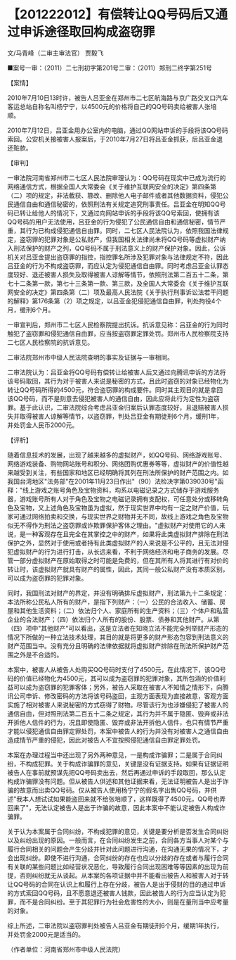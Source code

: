# 【201222012】有偿转让QQ号码后又通过申诉途径取回构成盗窃罪

文/马青峰（二审主审法官） 贾毅飞

■案号一审：（2011）二七刑初字第201号二审：（2011）郑刑二终字第251号

【案情】

2010年7月10日13时许，被告人吕亚金在郑州市二七区航海路与京广路交叉口汽车客运总站自称名叫杨宁宁，以4500元的价格将自己的QQ号码卖给被害人张培顺。

2010年7月12日，吕亚金用办公室内的电脑，通过QQ网站申诉的手段将该QQ号码索回。公安机关接被害人报案后，于2010年7月27日将吕亚金抓获，后吕亚金退还赃款。

【审判】

一审法院河南省郑州市二七区人民法院审理认为：QQ号码在现实中已成为流行的网络通信方式，根据全国人大常委会《关于维护互联网安全的决定》第四条第（二）项的规定，非法截获、篡改、删除他人电子邮件或者其他数据资料，侵犯公民通信自由和通信秘密的，依照刑法有关规定追究刑事责任。吕亚金在明知QQ号码已转让给他人的情况下，又通过向网站申诉的手段将该QQ号索回，使拥有该QQ号码的用户无法使用，吕亚金的行为侵犯了公民通信自由和通信秘密，情节严重，其行为已构成侵犯通信自由罪。同时，二七区人民法院认为，依照我国法律规定，盗窃罪的犯罪对象是公私财产，但我国相关法律尚未将QQ号码等虚拟财产纳入刑法保护的财产之列，QQ号码不属于刑法意义上的财产保护对象。因此，公诉机关对吕亚金提出盗窃罪的指控，指控罪名所涉及犯罪对象与法律规定不符，因此吕亚金的行为不构成盗窃罪，而应认定为侵犯通信自由罪。同时考虑吕亚金认罪态度较好、退还被害人损失及取得被害人谅解等情节，依照刑法第二百五十二条，第七十二条第一款，第七十三条第一款、第三款，及全国人大常委会《关于维护互联网安全的决定》第四条第（二）项及最高人民法院《关于执行刑事诉讼法若干问题的解释》第176条第（2）项之规定，以吕亚金犯侵犯通信自由罪，判处拘役4个月，缓刑6个月。

一审宣判后，郑州市二七区人民检察院提出抗诉。抗诉意见称：吕亚金的行为同时触犯了盗窃罪和侵犯通信自由罪，应当按盗窃罪定罪处罚。郑州市人民检察院支持二七区人民检察院的抗诉意见。

二审法院郑州市中级人民法院查明的事实及证据与一审相同。

二审法院认为：吕亚金将QQ号码有偿转让给被害人后又通过向腾讯申诉的方法将该号码取回，其行为对于被害人来说是秘密的方式，且此时盗窃的对象已经物化为转让QQ号码所得的4500元，符合盗窃罪的构成要件。同时其主观目的就是拿回该QQ号码，而不是刻意去侵犯被害人的通信自由，因此应将此行为定性为盗窃罪。基于此认识，二审法院综合考虑吕亚金归案后认罪态度较好，且退赔被害人损失并取得被害人谅解等情节，以盗窃罪，判处吕亚金有期徒刑6个月，缓刑1年，并处罚金人民币2000元。

【评析】

随着信息技术的发展，出现了越来越多的虚拟财产，如QQ号码、网络游戏账号、网络游戏装备、购物网站账号和积分、网络团购优惠券等等，虚拟财产的价值性越来越受到关注，有些国家和地区已经明确将其列在刑法所保护的财产范围之内。如我国台湾地区"法务部"在2001年11月23日作出"（90）法检决字第039030号"函释："线上游戏之账号角色及宝物资料，均系以电磁记录之方式储存于游戏服务器，游戏账号所有人对于角色及宝物之电磁记录拥有支配权，可任意处分或移转角色及宝物，又上述角色及宝物虽为虚拟，然于现实世界中均有一定之财产价值，玩家可通过网络拍卖和交换，与现实世界之财物并无不同，故线上游戏之角色及宝物似无不得作为刑法之盗窃罪或诈欺罪保护客体之理由。"虚拟财产对使用它的人来说，是一种客观存在且完全在其掌控之中的财产，如果将此类虚拟财产排除在刑法保护之外，显然对于使用或者持有此类虚拟财产的人来说是不公平的，且无法对侵犯虚拟财产的行为进行打击，从长远来看，不利于网络经济和电子商务的发展。尽管一部分虚拟财产在原始取得之时可能是免费的，但在其所有人将其进行有对价的转让时，该虚拟财产就具有财产的属性，因此，其同一般公私财产没有本质区别，可以成为盗窃罪的犯罪对象。

同时，我国刑法对财产的界定，并没有明确排斥虚拟财产，刑法第九十二条规定：本法所称公民私人所有的财产，是指下列财产：（一）公民的合法收入、储蓄、房屋和其他生活资料；（二）依法归个人、家庭所有的生产资料；（三）个体户和私营企业的合法财产；（四）依法归个人所有的股份、股票、债券和其他财产。从第（四）项中"其他财产"可以看出，这是立法者在知晓立法不能完全列举财产形态的情况下所做的一种立法技术处理，其目的就是将更多的财产形态包容到刑法意义的财产范围当中。没有充分且明确的法律依据就将虚拟财产排除在刑法所保护财产范围之外是不合适的。

本案中，被害人从被告人处购买QQ号码时支付了4500元，在此情况下，该QQ号码的价值已经物化为4500元，其可以成为盗窃罪的犯罪对象，其所包涵的价值利益可以成为盗窃罪的犯罪客体；另外，被告人采取在被害人不知情之情形下，向腾讯公司申诉、修改密码的方法将该号码盗回，主观方面表现为直接故意，客观方面实施了相对被害人来说秘密的方式窃得了财物。尽管该行为也涉嫌侵犯了被害人的通信自由，但对照刑法第二百五十二条之规定，其行为并不属于隐匿、毁弃或非法开拆他人信件的行为，况且即使隐匿、毁弃或非法开拆他人信件，也只有情节严重才能以侵犯通信自由罪定罪处罚，本案中被告人的行为并没有对被害人之通信自由造成情节严重的侵犯，因此对被告人不宜按照侵犯通信自由罪定罪处罚。

本案在办理过程当中还出现了另外两种意见，一是构成诈骗罪；二是属于合同纠纷，不构成犯罪。关于构成诈骗罪的意见，关键是没有证据支持。如果有证据证明被告人在事前就预谋先把QQ号码卖出去，然后再通过申诉的手段取回，那么认定构成诈骗罪没有问题。但从被告人供述和其他证据来看，无法证明被告人是出于诈骗的故意而出卖QQ号码。仅从被告人使用杨宁宁的假名字出售QQ号码，并供述"我本人想试试如果能盗回来就不给张培顺了，这样既得了4500元，QQ号也弄回来了"，无法认定被告人是出于诈骗的故意，因此本案中不能认定被告人构成诈骗罪。

关于认为本案属于合同纠纷，不构成犯罪的意见，关键是要分析是否发生合同纠纷以及纠纷出现的原因。一般而言，在合同纠纷发生之前，合同各方当事人对某个与履行合同相关的问题会产生分歧并针对此问题进行沟通，在沟通无果的情况下，才会出现纠纷。即使不进行沟通，合同纠纷的存在也应以分歧的存在或者与履行合同有关联的某些问题比如经营状况恶化，导致履行合同出现困难等等因素的出现为前提，否则纠纷就无从谈起。从本案的各项证据中并不能看出被告人和被害人对于转让QQ号码的合同在认识上和履行上存在分歧，被告人是出于侵财的目的通过申诉的方式索回QQ号码，且不愿意退还被害人钱款，因此被告人的行为应当认定为犯罪，而不是合同纠纷。至于其犯罪行为社会危害性的大小，则是在量刑当中应考量的对象。

综上所述，二审法院以盗窃罪判处被告人吕亚金有期徒刑6个月，缓期1年执行，并处罚金2000元是适当的。

（作者单位：河南省郑州市中级人民法院）